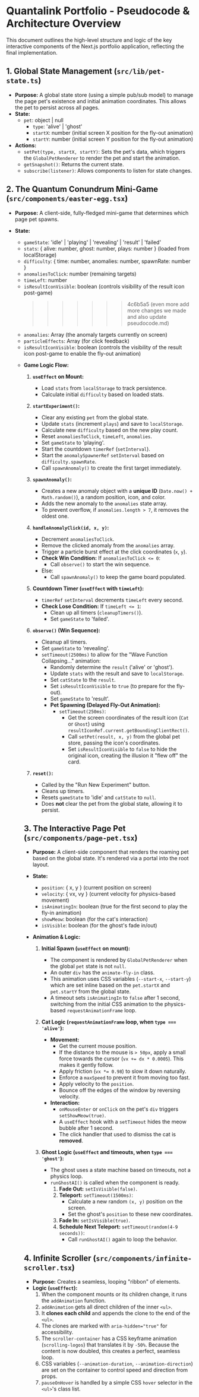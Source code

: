 # Quantalink Portfolio - Pseudocode & Architecture Overview

This document outlines the high-level structure and logic of the key interactive components of the Next.js portfolio application, reflecting the final implementation.

## 1. Global State Management (`src/lib/pet-state.ts`)

- **Purpose:** A global state store (using a simple pub/sub model) to manage the page pet's existence and initial animation coordinates. This allows the pet to persist across all pages.
- **State:**
  - `pet`: object | null
    - `type`: 'alive' | 'ghost'
    - `startX`: number (initial screen X position for the fly-out animation)
    - `startY`: number (initial screen Y position for the fly-out animation)
- **Actions:**
  - `setPet(type, startX, startY)`: Sets the pet's data, which triggers the `GlobalPetRenderer` to render the pet and start the animation.
  - `getSnapshot()`: Returns the current state.
  - `subscribe(listener)`: Allows components to listen for state changes.

## 2. The Quantum Conundrum Mini-Game (`src/components/easter-egg.tsx`)

- **Purpose:** A client-side, fully-fledged mini-game that determines which page pet spawns.
- **State:**

  - `gameState`: 'idle' | 'playing' | 'revealing' | 'result' | 'failed'
  - `stats`: { alive: number, ghost: number, plays: number } (loaded from localStorage)
  - `difficulty`: { time: number, anomalies: number, spawnRate: number }
  - `anomaliesToClick`: number (remaining targets)
  - `timeLeft`: number
  - `isResultIconVisible`: boolean (controls visibility of the result icon post-game)
    > > > > > > > 4c6b5a5 (even more add more changes we made and also update pseudocode.md)
  - `anomalies`: Array<object> (the anomaly targets currently on screen)
  - `particleEffects`: Array<object> (for click feedback)
  - `isResultIconVisible`: boolean (controls the visibility of the result icon post-game to enable the fly-out animation)

- **Game Logic Flow:**

  1.  **`useEffect` on Mount:**

      - Load `stats` from `localStorage` to track persistence.
      - Calculate initial `difficulty` based on loaded stats.

  2.  **`startExperiment()`:**

      - Clear any existing `pet` from the global state.
      - Update `stats` (increment `plays`) and save to `localStorage`.
      - Calculate new `difficulty` based on the new play count.
      - Reset `anomaliesToClick`, `timeLeft`, `anomalies`.
      - Set `gameState` to 'playing'.
      - Start the countdown `timerRef` (`setInterval`).
      - Start the `anomalySpawnerRef` `setInterval` based on `difficulty.spawnRate`.
      - Call `spawnAnomaly()` to create the first target immediately.

  3.  **`spawnAnomaly()`:**

      - Creates a new anomaly object with a **unique ID** (`Date.now() + Math.random()`), a random position, icon, and color.
      - Adds the new anomaly to the `anomalies` state array.
      - To prevent overflow, if `anomalies.length > 7`, it removes the oldest one.

  4.  **`handleAnomalyClick(id, x, y)`:**

      - Decrement `anomaliesToClick`.
      - Remove the clicked anomaly from the `anomalies` array.
      - Trigger a particle burst effect at the click coordinates (`x`, `y`).
      - **Check Win Condition:** If `anomaliesToClick <= 0`:
        - Call `observe()` to start the win sequence.
      - Else:
        - Call `spawnAnomaly()` to keep the game board populated.

  5.  **Countdown Timer (`useEffect` with `timeLeft`):**

      - `timerRef` `setInterval` decrements `timeLeft` every second.
      - **Check Lose Condition:** If `timeLeft <= 1`:
        - Clean up all timers (`cleanupTimers()`).
        - Set `gameState` to 'failed'.

  6.  **`observe()` (Win Sequence):**

      - Cleanup all timers.
      - Set `gameState` to 'revealing'.
      - `setTimeout(2500ms)` to allow for the "Wave Function Collapsing..." animation:
        - Randomly determine the `result` ('alive' or 'ghost').
        - Update `stats` with the result and save to `localStorage`.
        - Set `catState` to the `result`.
        - Set `isResultIconVisible` to `true` (to prepare for the fly-out).
        - Set `gameState` to 'result'.
        - **Pet Spawning (Delayed Fly-Out Animation):**
          - `setTimeout(250ms)`:
            - Get the screen coordinates of the result icon (`Cat` or `Ghost`) using `resultIconRef.current.getBoundingClientRect()`.
            - Call `setPet(result, x, y)` from the global pet store, passing the icon's coordinates.
            - Set `isResultIconVisible` to `false` to hide the original icon, creating the illusion it "flew off" the card.

  7.  **`reset()`:**
      - Called by the "Run New Experiment" button.
      - Cleans up timers.
      - Resets `gameState` to 'idle' and `catState` to `null`.
      - Does **not** clear the pet from the global state, allowing it to persist.

## 3. The Interactive Page Pet (`src/components/page-pet.tsx`)

- **Purpose:** A client-side component that renders the roaming pet based on the global state. It's rendered via a portal into the root layout.
- **State:**

  - `position`: { x, y } (current position on screen)
  - `velocity`: { vx, vy } (current velocity for physics-based movement)
  - `isAnimatingIn`: boolean (true for the first second to play the fly-in animation)
  - `showMeow`: boolean (for the cat's interaction)
  - `isVisible`: boolean (for the ghost's fade in/out)

- **Animation & Logic:**

  1.  **Initial Spawn (`useEffect` on mount):**

      - The component is rendered by `GlobalPetRenderer` when the global `pet` state is not `null`.
      - An outer `div` has the `animate-fly-in` class.
      - This animation uses CSS variables (`--start-x`, `--start-y`) which are set inline based on the `pet.startX` and `pet.startY` from the global state.
      - A timeout sets `isAnimatingIn` to `false` after 1 second, switching from the initial CSS animation to the physics-based `requestAnimationFrame` loop.

  2.  **Cat Logic (`requestAnimationFrame` loop, when `type === 'alive'`):**

      - **Movement:**
        - Get the current mouse position.
        - If the distance to the mouse is `> 50px`, apply a small force towards the cursor (`vx += dx * 0.0005`). This makes it gently follow.
        - Apply friction (`vx *= 0.98`) to slow it down naturally.
        - Enforce a `maxSpeed` to prevent it from moving too fast.
        - Apply velocity to the `position`.
        - Bounce off the edges of the window by reversing velocity.
      - **Interaction:**
        - `onMouseEnter` or `onClick` on the pet's `div` triggers `setShowMeow(true)`.
        - A `useEffect` hook with a `setTimeout` hides the meow bubble after 1 second.
        - The click handler that used to dismiss the cat is **removed**.

  3.  **Ghost Logic (`useEffect` and timeouts, when `type === 'ghost'`):**
      - The ghost uses a state machine based on timeouts, not a physics loop.
      - `runGhostAI()` is called when the component is ready.
        1. **Fade Out:** `setIsVisible(false)`.
        2. **Teleport:** `setTimeout(1500ms)`:
           - Calculate a new random `(x, y)` position on the screen.
           - Set the ghost's `position` to these new coordinates.
        3. **Fade In:** `setIsVisible(true)`.
        4. **Schedule Next Teleport:** `setTimeout(random(4-9 seconds))`:
           - Call `runGhostAI()` again to loop the behavior.

## 4. Infinite Scroller (`src/components/infinite-scroller.tsx`)

- **Purpose:** Creates a seamless, looping "ribbon" of elements.
- **Logic (`useEffect`):**
  1.  When the component mounts or its children change, it runs the `addAnimation` function.
  2.  `addAnimation` gets all direct children of the inner `<ul>`.
  3.  It **clones each child** and appends the clone to the end of the `<ul>`.
  4.  The clones are marked with `aria-hidden="true"` for accessibility.
  5.  The `scroller-container` has a CSS keyframe animation (`scrolling-logos`) that translates it by `-50%`. Because the content is now doubled, this creates a perfect, seamless loop.
  6.  CSS variables (`--animation-duration`, `--animation-direction`) are set on the container to control speed and direction from props.
  7.  `pauseOnHover` is handled by a simple CSS `hover` selector in the `<ul>`'s class list.
